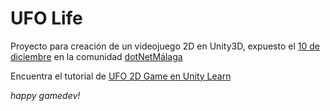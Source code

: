 # UFO Life

Proyecto para creación de un videojuego 2D en Unity3D, expuesto el [10 de diciembre](https://www.meetup.com/es-ES/dotnetMALAGA/events/266378573/) en la comunidad [dotNetMálaga](http://dotnetmalaga.es/)

Encuentra el tutorial de [UFO 2D Game en Unity Learn](https://learn.unity.com/project/2d-ufo-tutorial)

_happy gamedev!_
